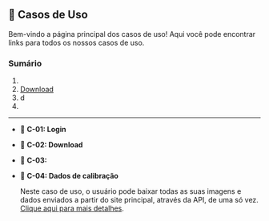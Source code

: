 ## 📂 Casos de Uso

Bem-vindo a página principal dos casos de uso! Aqui você pode encontrar links para todos os nossos casos de uso.

### Sumário

1. 
2. [Download](Casos%20de%20uso/case2.md)
3. d
4. 

________

- 📌 **C-01: Login**

- 📌 **C-02: Download**

- 📌 **C-03:**

- 📌 **C-04: Dados de calibração**

    Neste caso de uso, o usuário pode baixar todas as suas imagens e dados enviados a partir do site principal, através da API, de uma só vez. [Clique aqui para mais detalhes](Casos%20de%20uso/case2.md).
